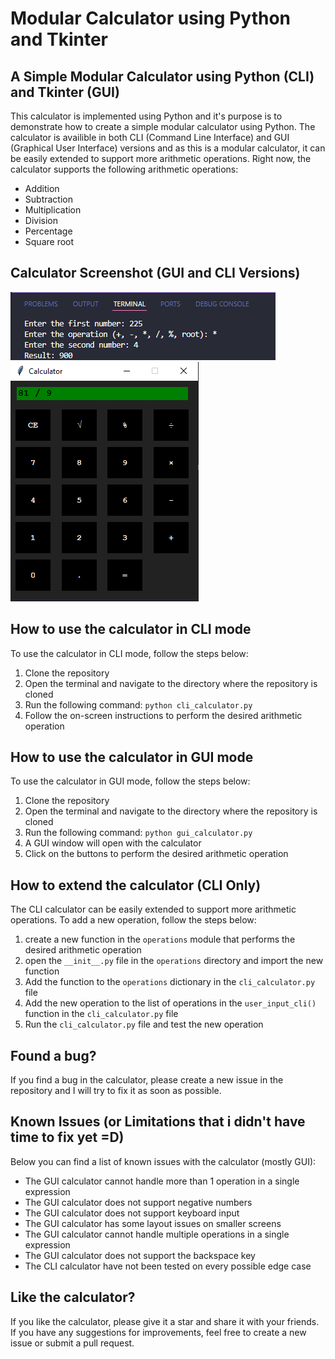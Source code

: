 # Modular Calculator using Python and Tkinter

## A Simple Modular Calculator using Python (CLI) and Tkinter (GUI)

This calculator is implemented using Python and it's purpose is to demonstrate how to create a simple modular calculator using Python. The calculator is availible in both CLI (Command Line Interface) and GUI (Graphical User Interface) versions and as this is a modular calculator, it can be easily extended to support more arithmetic operations. Right now, the calculator supports the following arithmetic operations:

- Addition
- Subtraction
- Multiplication
- Division
- Percentage
- Square root

## Calculator Screenshot (GUI and CLI Versions)

<img src='./images/CLI_Calculator.png' title='CLI Calculator Print'/>

<img src='./images/GUI_Calculator.png' title='GUI Calculator Print'/>

## How to use the calculator in CLI mode

To use the calculator in CLI mode, follow the steps below:

1. Clone the repository
2. Open the terminal and navigate to the directory where the repository is cloned
3. Run the following command: ``` python cli_calculator.py ```
4. Follow the on-screen instructions to perform the desired arithmetic operation

## How to use the calculator in GUI mode

To use the calculator in GUI mode, follow the steps below:

1. Clone the repository
2. Open the terminal and navigate to the directory where the repository is cloned
3. Run the following command: ``` python gui_calculator.py ```
4. A GUI window will open with the calculator
5. Click on the buttons to perform the desired arithmetic operation

## How to extend the calculator (CLI Only)

The CLI calculator can be easily extended to support more arithmetic operations. To add a new operation, follow the steps below:

1. create a new function in the ```operations``` module that performs the desired arithmetic operation
2. open the ```__init__.py``` file in the ```operations``` directory and import the new function
3. Add the function to the ```operations``` dictionary in the ```cli_calculator.py``` file
4. Add the new operation to the list of operations in the ```user_input_cli()``` function in the ```cli_calculator.py``` file
5. Run the ```cli_calculator.py``` file and test the new operation

## Found a bug?

If you find a bug in the calculator, please create a new issue in the repository and I will try to fix it as soon as possible.

## Known Issues (or Limitations that i didn't have time to fix yet =D)

Below you can find a list of known issues with the calculator (mostly GUI):

- The GUI calculator cannot handle more than 1 operation in a single expression
- The GUI calculator does not support negative numbers
- The GUI calculator does not support keyboard input
- The GUI calculator has some layout issues on smaller screens
- The GUI calculator cannot handle multiple operations in a single expression
- The GUI calculator does not support the backspace key
- The CLI calculator have not been tested on every possible edge case

## Like the calculator?

If you like the calculator, please give it a star and share it with your friends. If you have any suggestions for improvements, feel free to create a new issue or submit a pull request.
